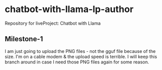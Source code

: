 # chatbot-with-llama-lp-author
Repository for liveProject: Chatbot with Llama

## Milestone-1

I am just going to upload the PNG files - not the gguf file because of the size. I'm on a cable modem & the upload speed is terrible. I will keep this branch around in case I need those PNG files again for some reason.

